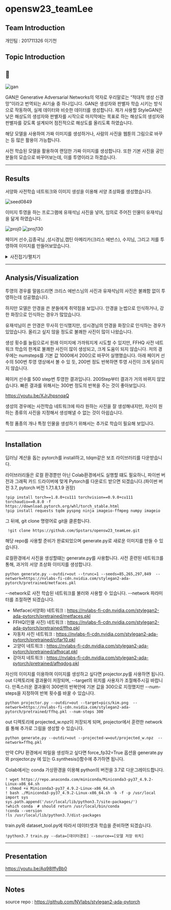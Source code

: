 opensw23_teamLee
=============

Team Introduction
-------------

개인팀 : 201711326 이기천

Topic Introduction
-------------   
## :gem:   

![gan](https://github.com/Spstars/opensw23_teamLee/assets/83457482/6ada5498-a3cf-42c0-8196-925c90189765)


GAN은 Generative Adversarial Networks의 약자로 우리말로는 “적대적 생성 신경망”이라고 번역되는 AI기술 중 하나입니다.  GAN은 생성자와 판별자 학습 시키는 방식으로 작동하여, 실제 데이터와 비슷한 데이터를 생성합니다. 제가 사용할 StyleGAN은 낮은 해상도의 생성자와 판별자를 시작으로 마지막에는 목표로 하는 해상도의 생성자와 판별자를 갖도록 설계되어  점진적으로 해상도를 올리도록 하였습니다.   


   
해당 모델을 사용하여 가짜 이미지를 생성하거나, 사람의 사진을 웹툰의 그림으로 바꾸는 등 많은 활용이 가능합니다. 

사전 학습된 모델을 활용하여 랜덤한 가짜 이미지를 생성합니다. 또한  기본 사진을 공인분들의 모습으로 바꾸어보는데, 이를 투영이라고 하겠습니다.



---------------------------
Results
-------------
서양화 사전학습 네트워크와 이미지 생성을 이용해 서양 초상화를 생성했습니다.

![seed0849](https://github.com/Spstars/opensw23_teamLee/assets/83457482/51b3634d-0501-4290-af5c-a7ca4bc4ded9)

이미지 투영을 하는 프로그램에 유재석님 사진을 넣어, 임의로 주어진 인물이 유재석님을 닮게 하였습니다.

![proj0](https://github.com/Spstars/opensw23_teamLee/assets/83457482/ca67b88c-2516-479a-86c1-c3b67e983548)
![proj130](https://github.com/Spstars/opensw23_teamLee/assets/83457482/0072251f-9132-443b-be17-26134479fe97)

페이커 선수,김종국님 ,성시경님,캡틴 아메리카(크리스 에반스), 수지님, 그리고 저를 투영하여 이미지를 만들어보았습니다.



<details>
<summary>사진접기/펼치기</summary>

1.크리스 에반스
   
   ![cap](https://github.com/Spstars/opensw23_teamLee/assets/83457482/c5528226-d17f-48cc-aeb0-7038e5cd9fdb)
   
   
점점 불쾌할 수 있으니, 불쾌함을 많이 느낀다면 접는 것이 좋겠습니다.  
   
   
2.김종국
   
   ![김종국](https://github.com/Spstars/opensw23_teamLee/assets/83457482/98bc214d-4748-4f1e-99d9-802721a7683a)
   
  
3.성시경
   
   
   ![성시경](https://github.com/Spstars/opensw23_teamLee/assets/83457482/51f9354f-d77f-49d4-847f-ec1d7bd23f8f)
   
 
4.페이커 선수
   
   ![faker](https://github.com/Spstars/opensw23_teamLee/assets/83457482/c579ca3e-a1a7-4596-a28a-e5caa3fe0749)

5.수지
   
   ![suju](https://github.com/Spstars/opensw23_teamLee/assets/83457482/c34f9931-aba4-4ccd-a6c0-2ad4c85b2f09)   
   
   
6. 작성자
   
   
   ![me](https://github.com/Spstars/opensw23_teamLee/assets/83457482/34f71fee-cbee-41d1-90e1-3056a4510461)


</details>



---------------------------

Analysis/Visualization
-------------

투영의 경우를 말씀드리면 크리스 에반스님의 사진과 유재석님의 사진은 불쾌함 없이 투영하는데 성공했습니다.

하지만 모델은 안경을 쓴 분들에게 취약점을 보입니다. 안경을 눈썹으로 인식하거나, 강한 화장으로 인식하는 경우가 많았습니다.

유재석님이 쓴 안경은 무사히 인식했지만, 성시경님의 안경을 화장으로 인식하는 경우가 있었습니다. 올리고 싶지 않을 정도로 불쾌한 사진이 많이 나왔습니다. 

생성 횟수를 늘림으로서 원래 이미지에 가까워지게 시도할 수 있지만, FFHQ 사전 네트워크 학습의 한계로 불쾌한 사진이 많이 생성되고, 크게 도움이 되지 않습니다. 저의 경우에는 numsteps를 기본 값 1000에서 200으로 바꾸어 실행했습니다. 아래 페이커 선수의 500번 투영 영상에서 볼 수 있 듯, 200번 정도 반복하면 투영 사진이 크게 달라지지 않습니다.

페이커 선수를 500 step번 투영한 결과입니다. 200Step부터 결과가 거의 바뀌지 않았습니다. 빠른 결과를 위해서는 300번 정도의 반복을 주는 것이 좋아보입니다.

https://youtu.be/XJrJhpsnqaQ


생성의 경우에는 사전학습 네트워크에 따라 원하는 사진을 잘 생성해내지만, 자신이 원하는 종류의 사진을 지정해서 생성해낼 수 없는 것이 아쉽습니다.

특정 품종의 개나 특정 인물을 생성하기 위해서는 추가로 학습이 필요해 보입니다.

---------------------------
Installation
-------------


딥러닝 계산을 돕는 pytorch를 install하고, tdqm같은 보조 라이브러리를 다운받습니다.


라이브러리들은 로컬 환경뿐만 아닌 Colab환경에서도 실행할 떄도 필요하니, 파이썬 버전과 그래픽 카드 드라이버에 맞게 Pytorch를 다운로드 받으면 되겠습니다.(파이썬 버전 3.7, pytorch 버전 1.7,1.8,1.9 권장) 

    !pip install torch==1.8.0+cu111 torchvision==0.9.0+cu111 torchaudio==0.8.0 -f https://download.pytorch.org/whl/torch_stable.html
    !pip install requests tqdm pyspng ninja imageio-ffmpeg numpy imageio


그 뒤에, git clone 명령어로 git을 클론합니다.


     !git clone https://github.com/Spstars/opensw23_teamLee.git
     
해당 repo를 사용할 준비가 완료되었으며 generate.py로 새로운 이미지를 만들 수 있습니다.



로컬환경에서 사진을 생성할떄는 generate.py를 사용합니다. 사전 훈련된 네트워크를 통해, 과거의 서양 초상화 이미지를 생성합니다.


    python generate.py --outdir=out --trunc=1 --seeds=85,265,297,849  --network=https://nvlabs-fi-cdn.nvidia.com/stylegan2-ada-pytorch/pretrained/metfaces.pkl


--network로 사전 학습된 네트워크를 불러와 사용할 수 있습니다. --network 파라미터를 조절하면 되겠습니다.

* Metface(서양화) 네트워크 : https://nvlabs-fi-cdn.nvidia.com/stylegan2-ada-pytorch/pretrained/metfaces.pkl 
* FFHQ(인물 사진) 네트워크 :  https://nvlabs-fi-cdn.nvidia.com/stylegan2-ada-pytorch/pretrained/ffhq.pkl
* 자동차 사진 네트워크 : https://nvlabs-fi-cdn.nvidia.com/stylegan2-ada-pytorch/pretrained/cifar10.pkl
* 고양이 네트워크 : https://nvlabs-fi-cdn.nvidia.com/stylegan2-ada-pytorch/pretrained/afhqcat.pkl
* 강아지 네트워크 : https://nvlabs-fi-cdn.nvidia.com/stylegan2-ada-pytorch/pretrained/afhqdog.pkl



자신의 이미지를 이용하여 이미지를 생성하고 싶다면 projector.py를 사용하면 됩니다. out 디렉토리에 결과물이 저장되며, --target의 위치를 사용자가 조절해주시길 바랍니다. 만족스러운 결과물이 300번의 반복안에 기본 값을 300으로 지정했지만 --num-steps을 지정하여 반복 횟수를 바꿀 수 있습니다. 



    python projector.py --outdir=out --target=pics/kim.png  --network=https://nvlabs-fi-cdn.nvidia.com/stylegan2-ada-pytorch/pretrained/ffhq.pkl --num-steps 300


out 디렉토리에 projected_w.npz이 저장되게 되며, projector에서 훈련한 network를 통해 추가로 그림을 생성할 수 있습니다.


    python generate.py --outdir=out --projected-w=out/projected_w.npz  --network=ffhq.pkl

만약 CPU 환경에서 파일을 생성하고 싶다면 force_fp32=True 옵션을 generate.py 와 projector.py 에 있는 G.synthesis()함수에 추가하면 됩니다.


Colab에서는 conda 가상환경을 이용해 python의 버전을 3.7로 다운그레이드합니다. 

    ! wget https://repo.anaconda.com/miniconda/Miniconda3-py37_4.9.2-Linux-x86_64.sh
    ! chmod +x Miniconda3-py37_4.9.2-Linux-x86_64.sh
    ! bash ./Miniconda3-py37_4.9.2-Linux-x86_64.sh -b -f -p /usr/local
    import sys
    sys.path.append('/usr/local/lib/python3.7/site-packages/')
    !which conda  # should return /usr/local/bin/conda
    !conda --version
    !ls /usr/local/lib/python3.7/dist-packages

train.py와 dataset_tool.py에 따라서 데이터셋과 학습을 준비하면 되겠습니다.

    !python3.7 train.py --data=[데이터경로] --source==[모델 저장 위치]      

---------------------------

Presentation
-------------


https://youtu.be/Aq98IffyBb0


---------------------------

Notes
-------------
source repo : https://github.com/NVlabs/stylegan2-ada-pytorch
